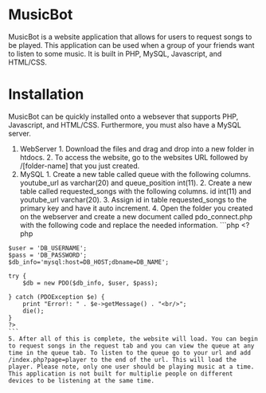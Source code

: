 # MusicBot

MusicBot is a website application that allows for users to request songs to be played. This application can be used when a group of your friends want to listen to some music. It is built in PHP, MySQL, Javascript, and HTML/CSS.

# Installation

MusicBot can be quickly installed onto a websever that supports PHP, Javascript, and HTML/CSS. Furthermore, you must also have a MySQL server.
  1. WebServer
    1. Download the files and drag and drop into a new folder in htdocs.
    2. To access the website, go to the websites URL followed by /[folder-name] that you just created.
  2. MySQL
    1. Create a new table called queue with the following columns. youtube_url as varchar(20) and queue_position int(11).
    2. Create a new table called requested_songs with the following columns. id int(11)	and youtube_url varchar(20).
    3. Assign id in table requested_songs to the primary key and have it auto increment.
    4. Open the folder you created on the webserver and create a new document called pdo_connect.php with the following code and replace the needed information.
    ```php
    <?php

    $user = 'DB_USERNAME';
    $pass = 'DB_PASSWORD';
    $db_info='mysql:host=DB_HOST;dbname=DB_NAME';

    try {
        $db = new PDO($db_info, $user, $pass);

    } catch (PDOException $e) {
        print "Error!: " . $e->getMessage() . "<br/>";
        die();
    }
    ?>
    ```
    5. After all of this is complete, the website will load. You can begin to request songs in the request tab and you can view the queue at any time in the queue tab. To listen to the queue go to your url and add /index.php?page=player to the end of the url. This will load the player. Please note, only one user should be playing music at a time. This application is not built for multiplie people on different devices to be listening at the same time.
